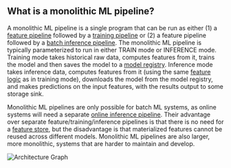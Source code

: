 **What is a monolithic ML pipeline?**
-------------------------------------

A monolithic ML pipeline is a single program that can be run as either (1) a [feature pipeline](https://www.hopsworks.ai/dictionary/feature-pipeline) followed by a [training pipeline](https://www.hopsworks.ai/dictionary/training-pipeline) or (2) a feature pipeline followed by a [batch inference pipeline](https://www.hopsworks.ai/dictionary/batch-inference-pipeline). The monolithic ML pipeline is typically parameterized to run in either TRAIN mode or INFERENCE mode. Training mode takes historical raw data, computes features from it, trains the model and then saves the model to a [model registry](https://www.hopsworks.ai/dictionary/model-registry). Inference mode takes inference data, computes features from it (using the same [feature logic](https://www.hopsworks.ai/dictionary/feature-logic) as in training mode), downloads the model from the model registry, and makes predictions on the input features, with the results output to some storage sink. 

Monolithic ML pipelines are only possible for batch ML systems, as online systems will need a separate [online inference pipeline](https://www.hopsworks.ai/dictionary/online-inference-pipeline). Their advantage over separate feature/training/inference pipelines is that there is no need for a [feature store](https://www.hopsworks.ai/dictionary/feature-store), but the disadvantage is that materialized features cannot be reused across different models. Monolithic ML pipelines are also larger, more monolithic, systems that are harder to maintain and develop. 

![Architecture Graph](https://assets.website-files.com/618399cd49d125734c8dec95/6436a3b6eec4f7469587eaf7_Ifh1YS936z_Z1pCZrffbpz4W95K8vc-_jJvQQReUfqp1Vp_eutXNyQ4pzgVTZRq67NZSEvjlJCe4x1R06lMSf6xwhFPWR30wnx1ZQJDkDfUq9MfCeKBJHXAI6f6EtPnqRxfc4Acp-g2ROb4cTx7Tsw.png)